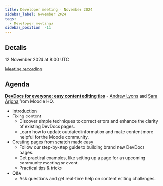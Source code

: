 ```yaml
---
title: Developer meeting - November 2024
sidebar_label: November 2024
tags:
  - Developer meetings
sidebar_position: -11
---
```


## Details

12 November 2024 at 8:00 UTC

[Meeting recording](https://moodle.org/mod/bigbluebuttonbn/bbb_view.php?action=play&bn=1&rid=75&rtype=video)

## Agenda

**[DevDocs for everyone: easy content editing tips](https://docs.google.com/presentation/d/1FrICDr1UKPp0YAoIsB4s0jbjdhPDFZ4OLgT6gWewisA/edit?usp=sharing)** - [Andrew Lyons](https://moodle.org/user/profile.php?id=268794) and [Sara Arjona](https://moodle.org/user/profile.php?id=119927) from Moodle HQ.

- Introduction
- Fixing content
  - Discover simple techniques to correct errors and enhance the clarity of existing DevDocs pages.
  - Learn how to update outdated information and make content more helpful for the Moodle community.
- Creating pages from scratch made easy
  - Follow our step-by-step guide to building brand new DevDocs pages.
  - Get practical examples, like setting up a page for an upcoming community meeting or event.
  - Practical tips & tricks
- Q&A
  - Ask questions and get real-time help on content editing challenges.

